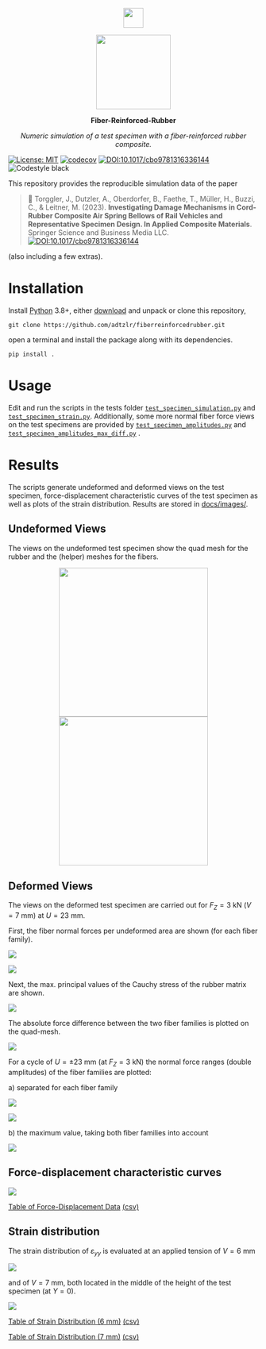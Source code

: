 <p align="center">
  <a href="https://felupe.readthedocs.io/en/latest/?badge=latest"><img src="https://user-images.githubusercontent.com/5793153/235789118-eb03eb25-2556-401d-8a0f-580f37e72f8d.png" height="40px"/></a>
  <p align="center"><img src="docs/images/test_specimen_mesh_fibre.png" height="150px"/></p>
  <p align="center"><b>Fiber-Reinforced-Rubber</b></p>
  <p align="center"><em>Numeric simulation of a test specimen with a fiber-reinforced rubber composite.</em></p>
</p>

[![License: MIT](https://img.shields.io/badge/License-MIT-blue.svg)](https://opensource.org/license/mit/) [![codecov](https://codecov.io/gh/adtzlr/fiberreinforcedrubber/graph/badge.svg?token=xj9e2kmMA4)](https://codecov.io/gh/adtzlr/fiberreinforcedrubber) [![DOI:10.1017/cbo9781316336144](https://zenodo.org/badge/DOI/10.1007/s10443-023-10157-1.svg)](https://doi.org/10.1007/s10443-023-10157-1) ![Codestyle black](https://img.shields.io/badge/code%20style-black-black)

This repository provides the reproducible simulation data of the paper

> 📘 Torggler, J., Dutzler, A., Oberdorfer, B., Faethe, T., Müller, H., Buzzi, C., & Leitner, M. (2023). **Investigating Damage Mechanisms in Cord-Rubber Composite Air Spring Bellows of Rail Vehicles and Representative Specimen Design. In Applied Composite Materials**. Springer Science and Business Media LLC. [![DOI:10.1017/cbo9781316336144](https://zenodo.org/badge/DOI/10.1007/s10443-023-10157-1.svg)](https://doi.org/10.1007/s10443-023-10157-1)

(also including a few extras).

# Installation
Install [Python](https://www.python.org/downloads/) 3.8+, either [download](https://github.com/adtzlr/fiberreinforcedrubber/archive/refs/heads/main.zip) and unpack or clone this repository, 

```
git clone https://github.com/adtzlr/fiberreinforcedrubber.git
```

open a terminal and install the package along with its dependencies.

```
pip install .
```

# Usage
Edit and run the scripts in the tests folder [`test_specimen_simulation.py`](tests/test_specimen_simulation.py) and [`test_specimen_strain.py`](tests/test_specimen_strain.py). Additionally, some more normal fiber force views on the test specimens are provided by [`test_specimen_amplitudes.py`](tests/test_specimen_amplitudes.py) and [`test_specimen_amplitudes_max_diff.py`](tests/test_specimen_amplitudes_max_diff.py) .

# Results
The scripts generate undeformed and deformed views on the test specimen, force-displacement characteristic curves of the test specimen as well as plots of the strain distribution. Results are stored in [docs/images/](docs/images/).

## Undeformed Views
The views on the undeformed test specimen show the quad mesh for the rubber and the (helper) meshes for the fibers.

<p align="center">
  <img src="docs/images/test_specimen_mesh_rubber.png" height="300px"/>    <img src="docs/images/test_specimen_mesh_fibre.png" height="300px"/>
</p>

## Deformed Views
The views on the deformed test specimen are carried out for $F_Z=3$ kN ($V=7$ mm) at $U=23$ mm.

First, the fiber normal forces per undeformed area are shown (for each fiber family).

![](docs/images/test_specimen_deformed_fibre-1.png)

![](docs/images/test_specimen_deformed_fibre-2.png)

Next, the max. principal values of the Cauchy stress of the rubber matrix are shown.

![](docs/images/test_specimen_deformed_rubber.png)

The absolute force difference between the two fiber families is plotted on the quad-mesh.

![](docs/images/test_specimen_deformed_fibre-difference.png)

For a cycle of $U=\pm23$ mm (at $F_Z=3$ kN) the normal force ranges (double amplitudes) of the fiber families are plotted:

a) separated for each fiber family

![](docs/images/test_specimen_deformed_fibre-amplitudes-1.png)

![](docs/images/test_specimen_deformed_fibre-amplitudes-2.png)

b) the maximum value, taking both fiber families into account

![](docs/images/test_specimen_deformed_fibre-range-max.png)

## Force-displacement characteristic curves

![](docs/images/test_specimen_forces_vs_displacement.svg)

[Table of Force-Displacement Data](docs/images/test_specimen_forces_vs_displacement.md) [(csv)](docs/images/test_specimen_forces_vs_displacement.csv)

## Strain distribution

The strain distribution of $\varepsilon_{yy}$ is evaluated at an applied tension of $V=6$ mm

![](docs/images/LogStrainYY_V=6mm.svg)

and of $V=7$ mm, both located in the middle of the height of the test specimen (at $Y=0$).

![](docs/images/LogStrainYY_V=7mm.svg)

[Table of Strain Distribution (6 mm)](docs/images/LogStrainYY_V=6mm.md) [(csv)](docs/images/LogStrainYY_V=6mm.csv)

[Table of Strain Distribution (7 mm)](docs/images/LogStrainYY_V=7mm.md) [(csv)](docs/images/LogStrainYY_V=7mm.csv)

